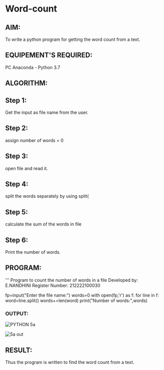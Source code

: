 # Word-count
## AIM:
To write a python program for getting the word count from a text.
## EQUIPEMENT'S REQUIRED: 
PC
Anaconda - Python 3.7
## ALGORITHM: 
## Step 1:

Get the input as file name from the user.
## Step 2:

assign number of words = 0
## Step 3:

open file and read it.
## Step 4:

split the words separately by using split(
## Step 5:

calculate the sum of the words in file
## Step 6:

Print the number of words.

## PROGRAM:

'''
Program to count the number of words in a file
Developed by: E.NANDHINI
Register Number: 212222100030

fp=input("Enter the file name:")
words=0
with open(fp,'r') as f:
  for line in f:
    word=line.split()
    words+=len(word)
print("Number of words:",words)


### OUTPUT:




![PYTHON 5a](https://github.com/Nandhinijaya/Word-count/assets/121998147/b4a4074d-9275-4e72-92d5-60624d3fb30a)




![5a out](https://github.com/Nandhinijaya/Word-count/assets/121998147/a9892cb2-5e5e-4f2c-b107-8a51f1afb61b)






## RESULT:
Thus the program is written to find the word count from a text.
